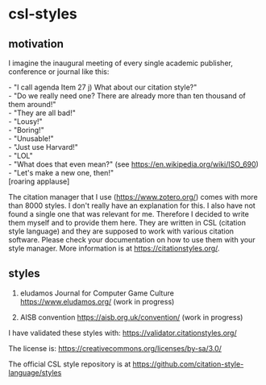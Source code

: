 # csl-styles

## motivation

I imagine the inaugural meeting of every single academic publisher, conference or journal like this:

\- "I call agenda Item 27 j) What about our citation style?"    
\- "Do we really need one? There are already more than ten thousand of them around!"     
\- "They are all bad!"    
\- "Lousy!"    
\- "Boring!"    
\- "Unusable!"    
\- "Just use Harvard!"    
\- "LOL"   
\- "What does that even mean?" (see https://en.wikipedia.org/wiki/ISO_690)    
\- "Let's make a new one, then!"    
[roaring applause]

The citation manager that I use (https://www.zotero.org/) comes with more than 8000 styles. I don't really have an explanation for this. I also have not found a single one that was relevant for me. Therefore I decided to write them myself and to provide them here. They are written in CSL (citation style language) and they are supposed to work with various citation software. Please check your documentation on how to use them with your style manager. More information is at https://citationstyles.org/.

## styles 

1. eludamos Journal for Computer Game Culture https://www.eludamos.org/
(work in progress)

2. AISB convention https://aisb.org.uk/convention/
(work in progress)

I have validated these styles with: https://validator.citationstyles.org/

The license is: https://creativecommons.org/licenses/by-sa/3.0/

The official CSL style repository is at https://github.com/citation-style-language/styles
